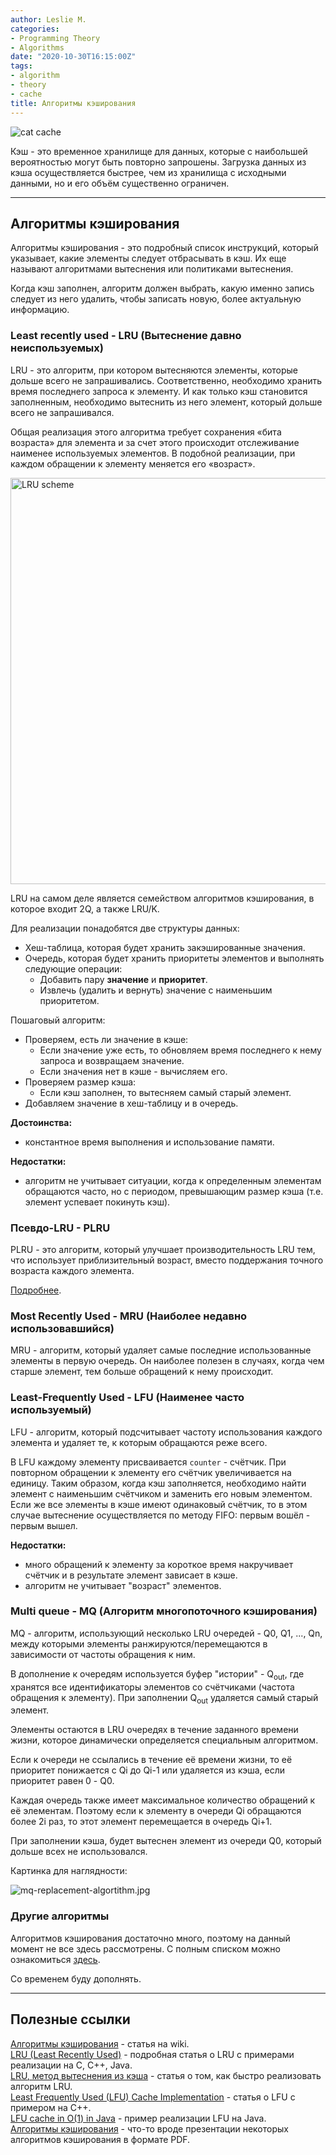 ```yaml
---
author: Leslie M.
categories:
- Programming Theory
- Algorithms
date: "2020-10-30T16:15:00Z"
tags:
- algorithm
- theory
- cache
title: Алгоритмы кэширования
---
```


![cat cache](/assets/img/posts/cache-algorithms/cat-cache.png)

Кэш - это временное хранилище для данных, которые с наибольшей вероятностью могут быть повторно запрошены. Загрузка данных из кэша осуществляется быстрее, чем из хранилища с исходными данными, но и его объём существенно ограничен.

***

## Алгоритмы кэширования

Алгоритмы кэширования - это подробный список инструкций, который указывает, какие элементы следует отбрасывать в кэш. Их еще называют алгоритмами вытеснения или политиками вытеснения.

Когда кэш заполнен, алгоритм должен выбрать, какую именно запись следует из него удалить, чтобы записать новую, более актуальную информацию.


### Least recently used - LRU (Вытеснение давно неиспользуемых)

LRU - это алгоритм, при котором вытесняются элементы, которые дольше всего не запрашивались. Соответственно, необходимо хранить время последнего запроса к элементу. И как только кэш становится заполненным, необходимо вытеснить из него элемент, который дольше всего не запрашивался.

Общая реализация этого алгоритма требует сохранения «бита возраста» для элемента и за счет этого происходит отслеживание наименее используемых элементов. В подобной реализации, при каждом обращении к элементу меняется его «возраст».

<img src="/assets/img/posts/cache-algorithms/LRU-schema.png" alt="LRU scheme"
  height="650"/>

LRU на самом деле является семейством алгоритмов кэширования, в которое входит 2Q, а также LRU/K.

Для реализации понадобятся две структуры данных:
- Хеш-таблица, которая будет хранить закэшированные значения.
- Очередь, которая будет хранить приоритеты элементов и выполнять следующие операции:
  - Добавить пару **значение** и **приоритет**.
  - Извлечь (удалить и вернуть) значение с наименьшим приоритетом.

Пошаговый алгоритм:
- Проверяем, есть ли значение в кэше:
  - Если значение уже есть, то обновляем время последнего к нему запроса и возвращаем значение.
  - Если значения нет в кэше - вычисляем его.
- Проверяем размер кэша:
  - Если кэш заполнен, то вытесняем самый старый элемент.
- Добавляем значение в хеш-таблицу и в очередь.

**Достоинства:**
- константное время выполнения и использование памяти.

**Недостатки:**
- алгоритм не учитывает ситуации, когда к определенным элементам обращаются часто, но с периодом, превышающим размер кэша (т.е. элемент успевает покинуть кэш).


### Псевдо-LRU - PLRU

PLRU - это алгоритм, который улучшает производительность LRU тем, что использует приблизительный возраст, вместо поддержания точного возраста каждого элемента.

[Подробнее](https://en.wikipedia.org/wiki/Pseudo-LRU "wikipedia.or").


### Most Recently Used - MRU (Наиболее недавно использовавшийся)

MRU - алгоритм, который удаляет самые последние использованные элементы в первую очередь. Он наиболее полезен в случаях, когда чем старше элемент, тем больше обращений к нему происходит.

### Least-Frequently Used - LFU (Наименее часто используемый)

LFU - алгоритм, который подсчитывает частоту использования каждого элемента и удаляет те, к которым обращаются реже всего.

В LFU каждому элементу присваивается `counter` - счётчик. При повторном обращении к элементу его счётчик увеличивается на единицу. Таким образом, когда кэш заполняется, необходимо найти элемент с наименьшим счётчиком и заменить его новым элементом. Если же все элементы в кэше имеют одинаковый счётчик, то в этом случае вытеснение осуществляется по методу FIFO: первым вошёл - первым вышел.

**Недостатки:**
- много обращений к элементу за короткое время накручивает счётчик и в результате элемент зависает в кэше.
- алгоритм не учитывает "возраст" элементов.


### Multi queue - MQ (Алгоритм многопоточного кэширования)

MQ - алгоритм, использующий несколько LRU очередей - Q0, Q1, ..., Qn, между которыми элементы ранжируются/перемещаются в зависимости от частоты обращения к ним.

В дополнение к очередям используется буфер "истории" - Q<sub>out</sub>, где хранятся все идентификаторы элементов со счётчиками (частота обращения к элементу). При заполнении Q<sub>out</sub> удаляется самый старый элемент.

Элементы остаются в LRU очередях в течение заданного времени жизни, которое динамически определяется специальным алгоритмом.

Если к очереди не ссылались в течение её времени жизни, то её приоритет понижается с Qi до Qi-1 или удаляется из кэша, если приоритет равен 0 - Q0.

Каждая очередь также имеет максимальное количество обращений к её элементам. Поэтому если к элементу в очереди Qi обращаются более 2i раз, то этот элемент перемещается в очередь Qi+1.

При заполнении кэша, будет вытеснен элемент из очереди Q0, который дольше всех не использовался.

Картинка для наглядности:

![mq-replacement-algortithm.jpg](/assets/img/posts/cache-algorithms/mq-replacement-algortithm.jpg)


### Другие алгоритмы

Алгоритмов кэширования достаточно много, поэтому на данный момент не все здесь рассмотрены. С полным списком можно ознакомиться [здесь](https://en.wikipedia.org/wiki/Cache_replacement_policies "wikipedia.org").

Со временем буду дополнять.

***

## Полезные ссылки

[Алгоритмы кэширования](https://ru.wikipedia.org/wiki/%D0%90%D0%BB%D0%B3%D0%BE%D1%80%D0%B8%D1%82%D0%BC%D1%8B_%D0%BA%D1%8D%D1%88%D0%B8%D1%80%D0%BE%D0%B2%D0%B0%D0%BD%D0%B8%D1%8F "wikipedia.org") - статья на wiki.  
[LRU (Least Recently Used)](https://ru.bmstu.wiki/LRU_(Least_Recently_Used) "bmstu.wiki") - подробная статья о LRU с примерами реализации на C, C++, Java.  
[LRU, метод вытеснения из кэша](https://habr.com/ru/post/136758/ "habr.com") - статья о том, как быстро реализовать алгоритм LRU.  
[Least Frequently Used (LFU) Cache Implementation](https://www.geeksforgeeks.org/least-frequently-used-lfu-cache-implementation/?ref=lbp "geeksforgeeks.org") - статья о LFU с примером на C++.  
[LFU cache in O(1) in Java](https://medium.com/algorithm-and-datastructure/lfu-cache-in-o-1-in-java-4bac0892bdb3 "medium.com") - пример реализации LFU на Java.  
[Алгоритмы кэширования](/assets/img/posts/cache-algorithms/cache-algorithms.pdf) - что-то вроде презентации некоторых алгоритмов кэширования в формате PDF.
